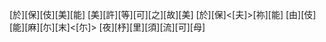 [於][保][伎][美][能] [美][許][等][可][之][故][美] [於][保]<[夫]>[祢][能] [由][伎][能][麻][尓][末]<[尓]> [夜][杼][里][須][流][可][母]

